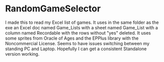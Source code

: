 # RandomGameSelector
I made this to read my Excel list of games. It uses in the same folder as the exe an Excel doc named Game_Lists with a sheet named Game_List with a column named Recordable with the rows without "yes" deleted. It uses some sprites from Oracle of Ages and the EPPlus library with the Noncommercial License.
Seems to have issues switching between my standing PC and Laptop. Hopefully I can get a consistent Standalone version working.
